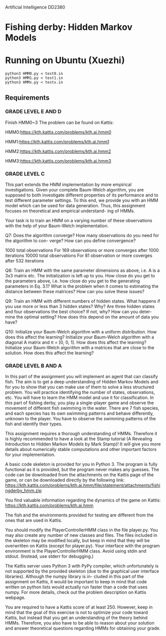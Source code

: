 Artificial Intelligence DD2380

Fishing derby: Hidden Markov Models
===
# Running on Ubuntu (Xuezhi)
```
python3 HMM0.py < test0.in
python3 HMM1.py < test1.in
python3 HMMx.py < testx.in
```
## Requirements
### GRADE LEVEL E AND D
Finish HMM0~3
The problem can be found on Kattis:

HMM0:https://kth.kattis.com/problems/kth.ai.hmm0

HMM1:https://kth.kattis.com/problems/kth.ai.hmm1

HMM2:https://kth.kattis.com/problems/kth.ai.hmm2

HMM3:https://kth.kattis.com/problems/kth.ai.hmm3

### GRADE LEVEL C
This part extends the HMM implementation by more empirical investigations. Given your complete
Baum-Welch algorithm, you are supposed to both investigate different properties of its performance
and to test different parameter settings. To this end, we provide you with an HMM model which can
be used for data generation. Thus, this assignment focuses on theoretical and empirical understand-
ing of HMMs.

Your task is to train an HMM on a varying number of these observations with the help of your
Baum-Welch implementation.

Q7: Does the algorithm converge? How many observations do you need for the algorithm to con-
verge? How can you define convergence?

1000 total observations
For 169 observations or more converges after 1000 iterations
10000 total observations
For 81 observation or more coverges after 532 iterations

Q8: Train an HMM with the same parameter dimensions as above, i.e. A is a 3x3 matrix
etc. The initialization is left up to you.
How close do you get to the parameters above, i.e. how close do you get to the generating
parameters in Eq. 3.1? What is the problem when it comes to estimating the distance between
these matrices? How can you solve these issues?

Q9: Train an HMM with different numbers of hidden states.
What happens if you use more or less than 3 hidden states? Why?
Are three hidden states and four observations the best choice? If not, why? How can you deter-
mine the optimal setting? How does this depend on the amount of data you have?

Q10: Initialize your Baum-Welch algorithm with a uniform distribution. How does this
affect the learning?
Initialize your Baum-Welch algorithm with a diagonal A matrix and π = [0, 0, 1]. How does this
affect the learning?
Initialize your Baum-Welch algorithm with a matrices that are close to the solution. How does
this affect the learning?


### GRADE LEVEL B AND A
In this part of the assignment you will implement an agent that can classify fish. The aim is to get a
deep understanding of Hidden Markov Models and for you to show that you can make use of them to
solve a less structured problem. You will practice identifying the number of states, observations, etc.
You will have to learn the HMM model and use it for classification.
In this part of fishing derby, you play a single-player game and observe the movement of different
fish swimming in the water. There are 7 fish species, and each species has its own swimming patterns
and behave differently, unknown to the player. You have to observe the swimming patterns of the fish
and identify their types.

This assignment requires a thorough understanding of HMMs. Therefore it is highly recommended
to have a look at the Stamp tutorial (A Revealing Introduction to Hidden Markov Models by Mark
Stamp)! It will give you more details about numerically stable computations and other important
factors for your implementation.

A basic code skeleton is provided for you in Python 3. The program is fully functional as it is provided,
but the program never makes any guesses. The code can be downloaded from the attachments on the
Kattis page of the game, or can be downloaded directly by the following link: https://kth.kattis.com/problems/kth.ai.hmm/file/statement/attachments/fishingderby_hmm.zip

You find valuable information regarding the dynamics of the game on Kattis: https://kth.kattis.com/problems/kth.ai.hmm

The fish and the environments provided for testing are different from the ones that are used in
Kattis.

You should modify the PlayerControllerHMM class in the file player.py. You may also create any
number of new classes and files. The files included in the skeleton may be modified locally, but keep
in mind that they will be overwritten on Kattis (except for player.py).
Your interface with the program environment is the PlayerControllerHMM class. Avoid using stdin
and stdout. (Instead, use stderr for debugging.)

The Kattis server uses Python 3 with PyPy compiler, which unfortunately is not supported by the
provided skeleton (due to the graphical user interface libraries). Although the numpy library is in-
cluded in this part of the assignment on Kattis, it would be important to keep in mind that code
written on python lists would actually run faster than a code that uses numpy.
For more details, check out the problem description on Kattis webpage.

You are required to have a Kattis score of at least 250. However, keep in mind that the goal of this
exercise is not to optimize your code toward Kattis, but instead that you get an understanding of the
theory behind HMMs. Therefore, you also have to be able to reason about your solution and answer
theoretical questions regarding HMMs for obtaining your grade.